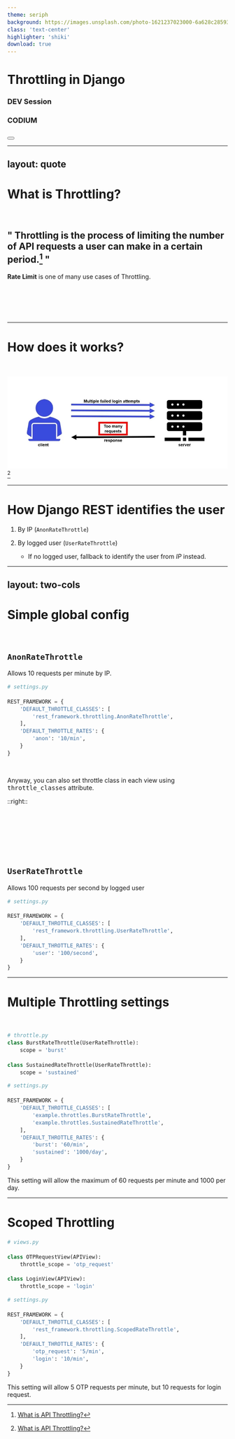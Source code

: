 ```yaml
---
theme: seriph
background: https://images.unsplash.com/photo-1621237023000-6a628c285938?ixlib=rb-1.2.1&ixid=MnwxMjA3fDB8MHxwaG90by1wYWdlfHx8fGVufDB8fHx8&auto=format&fit=crop&w=2370&q=80
class: 'text-center'
highlighter: 'shiki'
download: true
---
```


# Throttling in Django

### DEV Session

### CODIUM

<div class="abs-br m-6 flex gap-2">
  <button @click="$slidev.nav.openInEditor()" title="Open in Editor" class="text-xl icon-btn opacity-50 !border-none !hover:text-white">
    <carbon:edit />
  </button>
  <a href="https://github.com/earthpyy/throttling-in-django-slide" target="_blank" alt="GitHub"
    class="text-xl icon-btn opacity-50 !border-none !hover:text-white">
    <carbon-logo-github />
  </a>
</div>

---
layout: quote
---

# What is Throttling?

<br>

## " **Throttling** is the process of limiting the number of API requests a user can make in a certain period.[^1] "

**Rate Limit** is one of many use cases of Throttling.

<br>
<br>
<br>
<br>

[^1]: [What is API Throttling?](https://www.tibco.com/reference-center/what-is-api-throttling)

---

# How does it works?

<br>

<img src="assets/multiple-failed-login.jpg" class="h-80 mx-auto"> [^1]

[^1]: [Reference](https://dev.to/mattdclarke/how-to-rate-limit-a-login-route-in-express-using-node-rate-limiter-flexible-and-redis-1i1k)

---

# How Django REST identifies the user

1. By IP (`AnonRateThrottle`)
2. By logged user (`UserRateThrottle`)

   - If no logged user, fallback to identify the user from _IP_ instead.

---
layout: two-cols
---

# Simple global config

<br>

## `AnonRateThrottle`

Allows 10 requests per minute by IP.

```python
# settings.py

REST_FRAMEWORK = {
    'DEFAULT_THROTTLE_CLASSES': [
        'rest_framework.throttling.AnonRateThrottle',
    ],
    'DEFAULT_THROTTLE_RATES': {
        'anon': '10/min',
    }
}
```

<br>

Anyway, you can also set throttle class in each view using <kbd>throttle_classes</kbd> attribute.

::right::

# &nbsp;

<br>

## `UserRateThrottle`

Allows 100 requests per second by logged user

```python
# settings.py

REST_FRAMEWORK = {
    'DEFAULT_THROTTLE_CLASSES': [
        'rest_framework.throttling.UserRateThrottle',
    ],
    'DEFAULT_THROTTLE_RATES': {
        'user': '100/second',
    }
}
```

---

# Multiple Throttling settings

<br>

```python
# throttle.py
class BurstRateThrottle(UserRateThrottle):
    scope = 'burst'

class SustainedRateThrottle(UserRateThrottle):
    scope = 'sustained'
```

```python
# settings.py

REST_FRAMEWORK = {
    'DEFAULT_THROTTLE_CLASSES': [
        'example.throttles.BurstRateThrottle',
        'example.throttles.SustainedRateThrottle',
    ],
    'DEFAULT_THROTTLE_RATES': {
        'burst': '60/min',
        'sustained': '1000/day',
    }
}
```

This setting will allow the maximum of 60 requests per minute and 1000 per day.

---

# Scoped Throttling

```python
# views.py

class OTPRequestView(APIView):
    throttle_scope = 'otp_request'

class LoginView(APIView):
    throttle_scope = 'login'
```

```python
# settings.py

REST_FRAMEWORK = {
    'DEFAULT_THROTTLE_CLASSES': [
        'rest_framework.throttling.ScopedRateThrottle',
    ],
    'DEFAULT_THROTTLE_RATES': {
        'otp_request': '5/min',
        'login': '10/min',
    }
}
```

This setting will allow 5 OTP requests per minute, but 10 requests for login request.
